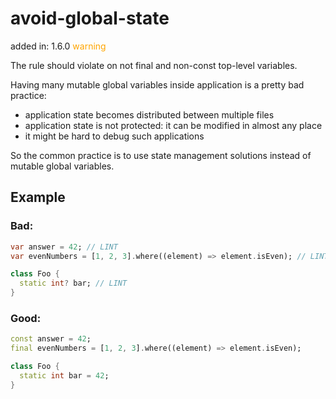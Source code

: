 # avoid-global-state
added in: 1.6.0 <span style="color: orange">warning</span>

The rule should violate on not final and non-const top-level variables.

Having many mutable global variables inside application is a pretty bad practice:

- application state becomes distributed between multiple files
- application state is not protected: it can be modified in almost any place
- it might be hard to debug such applications

So the common practice is to use state management solutions instead of mutable global variables.

## Example
### Bad:
```dart
var answer = 42; // LINT
var evenNumbers = [1, 2, 3].where((element) => element.isEven); // LINT

class Foo {
  static int? bar; // LINT
}
```
### Good:
```dart
const answer = 42;
final evenNumbers = [1, 2, 3].where((element) => element.isEven);

class Foo {
  static int bar = 42;
}
```
